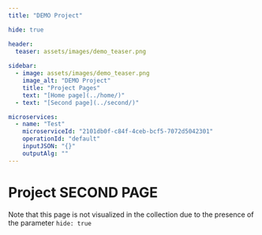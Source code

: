 ```yaml
---
title: "DEMO Project"

hide: true

header:
  teaser: assets/images/demo_teaser.png
  
sidebar:
  - image: assets/images/demo_teaser.png
    image_alt: "DEMO Project"
    title: "Project Pages"
    text: "[Home page](../home/)"
  - text: "[Second page](../second/)"

microservices:
  - name: "Test"
    microserviceId: "2101db0f-c84f-4ceb-bcf5-7072d5042301"
    operationId: "default"
    inputJSON: "{}"
    outputAlg: ""
---
```


# Project SECOND PAGE
Note that this page is not visualized in the collection due to the presence of the parameter `hide: true`

